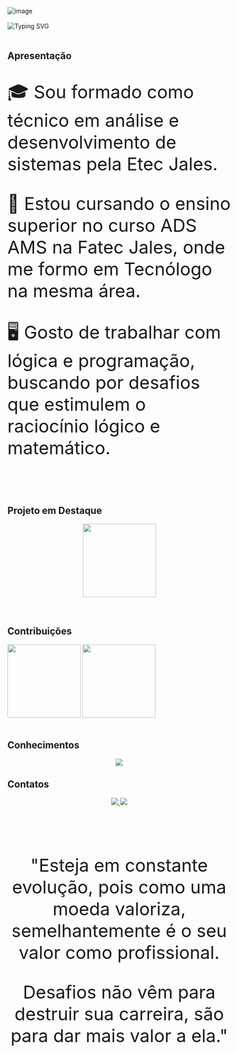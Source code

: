   
![image](https://github.com/gabrielsantos578/gabrielsantos578/assets/127057846/23da68c7-34c6-4714-ae5c-77f22114ab79)
<br /><br />
![Typing SVG](https://readme-typing-svg.demolab.com/?font=Fira+Code&size=30&pause=1000&color=006CFF&center=true&width=1000&lines=Bem-vindo(a)+ao+Portifólio+de+Projetos)
<br /><br />

 
## Apresentação

<div align="center">
<p align="left" style="font-size: 40">
  🎓 Sou formado como técnico em análise e desenvolvimento de sistemas pela Etec Jales.
</p>
<p align="left" style="font-size: 40">
  📘 Estou cursando o ensino superior no curso ADS AMS na Fatec Jales, onde me formo em Tecnólogo na mesma área.
</p>
<p align="left" style="font-size: 40">
  🖥️ Gosto de trabalhar com lógica e programação, buscando por desafios que estimulem o raciocínio lógico e matemático.
</p>
</div>
<br /><br />

## Projeto em Destaque

<div align="center">
    <img height="165em" src="https://github-readme-stats.vercel.app/api/pin/?username=gabrielsantos578&repo=ProjetoIntegrador&theme=transparent&title_color=006CFF&text_color=D9D9D9"/>
</div>
<br /><br />


## Contribuições

<div align="center" style="display: inline-block;">
    <img height="165em" src="https://github-readme-stats.vercel.app/api?username=gabrielsantos578&show_icons=true&theme=transparent&include_all_commits=true&count_private=true_color=0d1117&title_color=006CFF&text_color=D9D9D9"/>
    <img height="165em" src="https://streak-stats.demolab.com?user=gabrielsantos578&theme=transparent&locale=pt_BR&card_width=500&title_color=006CFF&text_color=D9D9D9"/>
</div>
<br /><br />


## Conhecimentos

<p align="center">
    <img src="https://skillicons.dev/icons?i=react,js,cs,dotnet,java,spring,python,mongodb,postgresql,mysql,github,git,postman,azure,figma" />
</p>


## Contatos

<div align="center">
  <a href="https://www.linkedin.com/in/gabriel-m-santos/" target="_blank">
    <img src="https://img.shields.io/badge/-LinkedIn-%230077B5?style=for-the-badge&logo=linkedin&logoColor=white" target="_blank">
  </a>
  <a href="mailto:santos.gabriel67018@gmail.com">
    <img src="https://img.shields.io/badge/-Gmail-%23333?style=for-the-badge&logo=gmail&logoColor=white" target="_blank">
  </a>
</div>
<br />
<br /><br /><br />

<div align="center">
  <p align="center" style="font-size: 40">
    "Esteja em constante evolução, pois como uma moeda valoriza, semelhantemente é o seu valor como profissional.
  </p>
  <p align="center" style="font-size: 40">
    Desafios não vêm para destruir sua carreira, são para dar mais valor a ela."
  </p>
</div>
